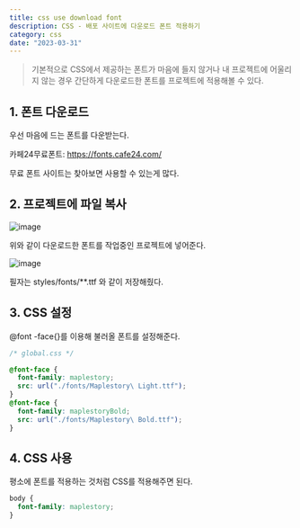 ```yaml
---
title: css use download font
description: CSS - 배포 사이트에 다운로드 폰트 적용하기
category: css
date: "2023-03-31"
---
```


> 기본적으로 CSS에서 제공하는 폰트가 마음에 들지 않거나 내 프로젝트에 어울리지 않는 경우 간단하게 다운로드한 폰트를 프로젝트에 적용해볼 수 있다.

## 1. 폰트 다운로드

우선 마음에 드는 폰트를 다운받는다.

카페24무료폰트: https://fonts.cafe24.com/

무료 폰트 사이트는 찾아보면 사용할 수 있는게 많다.

## 2. 프로젝트에 파일 복사

![image](https://img1.daumcdn.net/thumb/R1280x0/?scode=mtistory2&fname=https%3A%2F%2Fblog.kakaocdn.net%2Fdn%2FbHA9Qr%2Fbtr60vtCf7O%2FMaaAsK1Lg4t5QDXd3bC1Uk%2Fimg.png)

위와 같이 다운로드한 폰트를 작업중인 프로젝트에 넣어준다.

![image](https://img1.daumcdn.net/thumb/R1280x0/?scode=mtistory2&fname=https%3A%2F%2Fblog.kakaocdn.net%2Fdn%2FA7Inw%2Fbtr61haATVa%2F9mFQHIOUCbjYI7SnPm8wI0%2Fimg.png)

필자는 styles/fonts/\*\*.ttf 와 같이 저장해줬다.

## 3. CSS 설정

@font -face{}를 이용해 불러올 폰트를 설정해준다.

```css
/* global.css */

@font-face {
  font-family: maplestory;
  src: url("./fonts/Maplestory\ Light.ttf");
}
@font-face {
  font-family: maplestoryBold;
  src: url("./fonts/Maplestory\ Bold.ttf");
}
```

## 4. CSS 사용

평소에 폰트를 적용하는 것처럼 CSS를 적용해주면 된다.

```css
body {
  font-family: maplestory;
}
```
